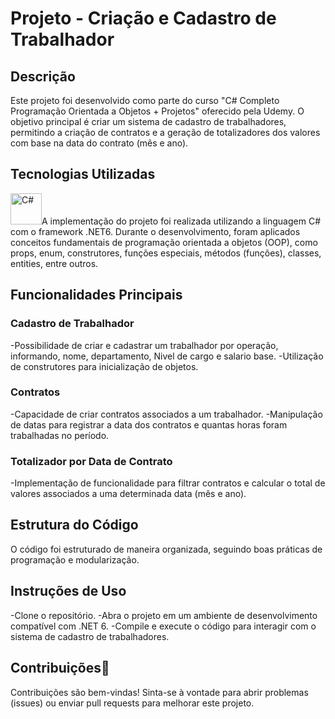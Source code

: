 <h1>Projeto - Criação e Cadastro de Trabalhador</h1>
<h2>Descrição</h2>
Este projeto foi desenvolvido como parte do curso "C# Completo Programação Orientada a Objetos + Projetos" oferecido pela Udemy. O objetivo principal é criar um sistema de cadastro de trabalhadores, permitindo a criação de contratos e a geração de totalizadores dos valores com base na data do contrato (mês e ano).

<h2>Tecnologias Utilizadas</h2>
<img src="https://upload.wikimedia.org/wikipedia/commons/thumb/0/0d/C_Sharp_wordmark.svg/200px-C_Sharp_wordmark.svg.png" alt="C#" width="50" height="50">A implementação do projeto foi realizada utilizando a linguagem C# com o framework .NET6. Durante o desenvolvimento, foram aplicados conceitos fundamentais de programação orientada a objetos (OOP), como props, enum, construtores, funções especiais, métodos (funções), classes, entities, entre outros.


<h2>Funcionalidades Principais</h2>
<h3>Cadastro de Trabalhador</h3>
-Possibilidade de criar e cadastrar um trabalhador por operação, informando, nome, departamento, Nivel de cargo e salario base.
-Utilização de construtores para inicialização de objetos.
<h3>Contratos</h3>
-Capacidade de criar contratos associados a um trabalhador.
-Manipulação de datas para registrar a data dos contratos e quantas horas foram trabalhadas no período.
<h3>Totalizador por Data de Contrato</h3>
-Implementação de funcionalidade para filtrar contratos e calcular o total de valores associados a uma determinada data (mês e ano).
<h2>Estrutura do Código</h2>
O código foi estruturado de maneira organizada, seguindo boas práticas de programação e modularização.
<h2>Instruções de Uso</h2>
-Clone o repositório.
-Abra o projeto em um ambiente de desenvolvimento compatível com .NET 6.
-Compile e execute o código para interagir com o sistema de cadastro de trabalhadores.
<h2>Contribuições🚀</h2>
Contribuições são bem-vindas! Sinta-se à vontade para abrir problemas (issues) ou enviar pull requests para melhorar este projeto.
